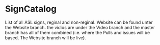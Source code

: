 SignCatalog
============

List of all ASL signs, reginal and non-reginal.
Website can be found unter the Website branch.
the vidios are under the Video branch
and the master branch has all of them combined (i.e. where the Pulls and issues will be based. The Website branch will be live).
